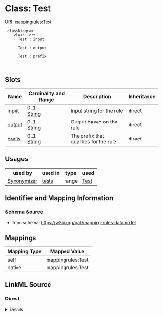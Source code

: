 # Class: Test



URI: [mappingrules:Test](https://w3id.org/oak/mapping-rules-datamodel/Test)



```{mermaid}
 classDiagram
    class Test
      Test : input
        
      Test : output
        
      Test : prefix
        
      
```




<!-- no inheritance hierarchy -->


## Slots

| Name | Cardinality and Range | Description | Inheritance |
| ---  | --- | --- | --- |
| [input](input.md) | 0..1 <br/> [String](String.md) | Input string for the rule | direct |
| [output](output.md) | 0..1 <br/> [String](String.md) | Output based on the rule | direct |
| [prefix](prefix.md) | 0..1 <br/> [String](String.md) | The prefix that qualifies for the rule | direct |





## Usages

| used by | used in | type | used |
| ---  | --- | --- | --- |
| [Synonymizer](Synonymizer.md) | [tests](tests.md) | range | [Test](Test.md) |






## Identifier and Mapping Information







### Schema Source


* from schema: https://w3id.org/oak/mapping-rules-datamodel





## Mappings

| Mapping Type | Mapped Value |
| ---  | ---  |
| self | mappingrules:Test |
| native | mappingrules:Test |





## LinkML Source

<!-- TODO: investigate https://stackoverflow.com/questions/37606292/how-to-create-tabbed-code-blocks-in-mkdocs-or-sphinx -->

### Direct

<details>
```yaml
name: Test
from_schema: https://w3id.org/oak/mapping-rules-datamodel
attributes:
  input:
    name: input
    description: Input string for the rule.
    from_schema: https://w3id.org/oak/mapping-rules-datamodel
    rank: 1000
  output:
    name: output
    description: Output based on the rule.
    from_schema: https://w3id.org/oak/mapping-rules-datamodel
    rank: 1000
  prefix:
    name: prefix
    description: The prefix that qualifies for the rule.
    from_schema: https://w3id.org/oak/mapping-rules-datamodel

```
</details>

### Induced

<details>
```yaml
name: Test
from_schema: https://w3id.org/oak/mapping-rules-datamodel
attributes:
  input:
    name: input
    description: Input string for the rule.
    from_schema: https://w3id.org/oak/mapping-rules-datamodel
    rank: 1000
    alias: input
    owner: Test
    domain_of:
    - Test
    range: string
  output:
    name: output
    description: Output based on the rule.
    from_schema: https://w3id.org/oak/mapping-rules-datamodel
    rank: 1000
    alias: output
    owner: Test
    domain_of:
    - Test
    range: string
  prefix:
    name: prefix
    description: The prefix that qualifies for the rule.
    from_schema: https://w3id.org/oak/mapping-rules-datamodel
    alias: prefix
    owner: Test
    domain_of:
    - Synonymizer
    - Test
    range: string

```
</details>
